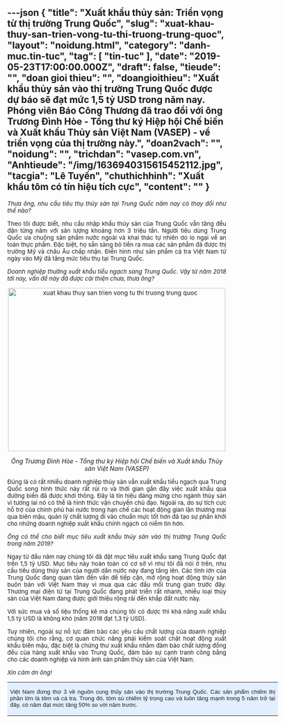 ---json
{
    "title": "Xuất khẩu thủy sản: Triển vọng từ thị trường Trung Quốc",
    "slug": "xuat-khau-thuy-san-trien-vong-tu-thi-truong-trung-quoc",
    "layout": "noidung.html",
    "category": "danh-muc.tin-tuc",
    "tag": [
        "tin-tuc"
    ],
    "date": "2019-05-23T17:00:00.000Z",
    "draft": false,
    "tieude": "",
    "doan gioi thieu": "",
    "doangioithieu": "Xuất khẩu thủy sản vào thị trường Trung Quốc được dự báo sẽ đạt mức 1,5 tỷ USD trong năm nay. Phóng viên Báo Công Thương đã trao đổi với ông Trương Đình Hòe - Tổng thư ký Hiệp hội Chế biến và Xuất khẩu Thủy sản Việt Nam (VASEP) - về triển vọng của thị trường này.",
    "doan2vach": "",
    "noidung": "",
    "trichdan": "vasep.com.vn",
    "Anhtieude": "/img/1636940315615452112.jpg",
    "tacgia": "Lê Tuyến",
    "chuthichhinh": "Xuất khẩu tôm có tín hiệu tích cực",
    "__content__": ""
}
---
<p style="text-align:justify"><em><span style="font-size:10pt">Thưa &ocirc;ng, nhu cầu ti&ecirc;u thụ thủy sản tại Trung Quốc năm nay c&oacute; thay đổi như thế n&agrave;o?</span></em></p>

<p style="text-align:justify"><span style="font-size:10pt">Theo t&ocirc;i được biết, nhu cầu nhập khẩu thủy sản của Trung Quốc vẫn tăng đều đặn từng năm với sản lượng khoảng hơn 3 triệu tấn. Người ti&ecirc;u d&ugrave;ng Trung Quốc ưa chuộng sản phẩm nước ngo&agrave;i v&agrave; khai th&aacute;c tự nhi&ecirc;n do lo ngại về an to&agrave;n thực phẩm. Đặc biệt, họ sẵn s&agrave;ng bỏ tiền ra mua c&aacute;c sản phẩm đ&atilde; được thị trường Mỹ v&agrave; ch&acirc;u &Acirc;u chấp nhận. Điển h&igrave;nh như sản phẩm c&aacute; tra Việt Nam từ ng&agrave;y v&agrave;o Mỹ đ&atilde; tăng mức ti&ecirc;u thụ tại Trung Quốc.</span></p>

<p style="text-align:justify"><em><span style="font-size:10pt">Doanh nghiệp thường xuất khẩu tiểu ngạch sang Trung Quốc. Vậy từ năm 2018 tới nay, vấn đề n&agrave;y đ&atilde; được cải thiện chưa, thưa &ocirc;ng?</span></em></p>

<p style="text-align:center"><img alt="xuat khau thuy san trien vong tu thi truong trung quoc" src="https://congthuong.vn/stores/news_dataimages/minhhang/052019/17/11/in_article/0225_Ong_TRuong_Dinh_Hoe_-_VASEP.jpg" style="height:375px; width:500px" /></p>

<p style="text-align:center"><em>&Ocirc;ng Trương Đ&igrave;nh H&ograve;e - Tổng thư k&yacute; Hiệp hội Chế biến v&agrave; Xuất khẩu Thủy sản Việt Nam (VASEP)</em></p>

<p style="text-align:justify"><span style="font-size:10pt">Đ&uacute;ng l&agrave; c&oacute; rất nhiều doanh nghiệp thủy sản vẫn xuất khẩu tiểu ngạch qua Trung Quốc song h&igrave;nh thức n&agrave;y rất rủi ro v&agrave; thời gian gần đ&acirc;y việc xuất khẩu qua đường biển đ&atilde; được khơi th&ocirc;ng. Đ&acirc;y l&agrave; t&iacute;n hiệu đ&aacute;ng mừng cho ng&agrave;nh thủy sản v&igrave; tương lai n&oacute; c&oacute; thể l&agrave; h&igrave;nh thức vận chuyển chủ đạo. Ngo&agrave;i ra, do sự t&iacute;ch cực hỗ trợ của ch&iacute;nh phủ hai nước trong hạn chế c&aacute;c hoạt động gian lận thương mại qua bi&ecirc;n mậu, quản l&yacute; chất lượng đi v&agrave;o chuẩn mực tốt hơn đ&atilde; tạo sự phấn khởi cho những doanh nghiệp xuất khẩu ch&iacute;nh ngạch c&oacute; niềm tin hơn.</span></p>

<p style="text-align:justify"><em><span style="font-size:10pt">&Ocirc;ng c&oacute; thể cho biết mục ti&ecirc;u xuất khẩu thủy sản v&agrave;o thị trường Trung Quốc trong năm 2019?</span></em></p>

<p style="text-align:justify"><span style="font-size:10pt">Ngay từ đầu năm nay ch&uacute;ng t&ocirc;i đ&atilde; đặt mục ti&ecirc;u xuất khẩu sang Trung Quốc đạt tr&ecirc;n 1,5 tỷ USD. Mục ti&ecirc;u n&agrave;y ho&agrave;n to&agrave;n c&oacute; cơ sở v&igrave; như t&ocirc;i đ&atilde; n&oacute;i ở tr&ecirc;n, nhu cầu ti&ecirc;u d&ugrave;ng thủy sản của người d&acirc;n nước n&agrave;y đang tăng l&ecirc;n. C&aacute;c tỉnh lớn của Trung Quốc đang quan t&acirc;m đến vấn đề tiếp cận, mở rộng hoạt động thủy sản bu&ocirc;n b&aacute;n với Việt Nam thay v&igrave; mua qua c&aacute;c đầu mối trung gian trước đ&acirc;y. Thương mại điện tử tại Trung Quốc đang ph&aacute;t triển rất nhanh, nhiều loại thủy sản của Việt Nam đang được giới thiệu rộng r&atilde;i đến khắp đất nước n&agrave;y.</span></p>

<p style="text-align:justify"><span style="font-size:10pt">Với sức mua v&agrave; số liệu thống k&ecirc; m&agrave; ch&uacute;ng t&ocirc;i c&oacute; được th&igrave; khả năng xuất khẩu 1,5 tỷ USD l&agrave; kh&ocirc;ng kh&oacute; (năm 2018 đạt 1,3 tỷ USD).</span></p>

<p style="text-align:justify"><span style="font-size:10pt">Tuy nhi&ecirc;n, ngo&agrave;i sự nỗ lực đảm bảo c&aacute;c y&ecirc;u cầu chất lượng của doanh nghiệp ch&uacute;ng t&ocirc;i cho rằng, cơ quan chức năng phải kiểm so&aacute;t chặt hoạt động xuất khẩu bi&ecirc;n mậu, đặc biệt l&agrave; chứng thư xuất khẩu nhằm đảm bảo chất lượng đồng đều của h&agrave;ng xuất khẩu v&agrave;o Trung Quốc, đảm bảo sự cạnh tranh c&ocirc;ng bằng cho c&aacute;c doanh nghiệp v&agrave; h&igrave;nh ảnh sản phẩm thủy sản của Việt Nam.</span></p>

<p style="text-align:justify"><em><span style="font-size:10pt">Xin cảm ơn &ocirc;ng!</span></em></p>

<div>
<table cellspacing="0" class="Table" style="-webkit-text-stroke-width:0px; background:#e2efff; border-collapse:collapse; border:undefined; color:#1b1b1b; font-family:Arial; font-size:13px; font-style:normal; font-variant-caps:normal; font-variant-ligatures:normal; font-weight:400; letter-spacing:normal; margin:0px auto !important; orphans:2; text-decoration-color:initial; text-decoration-style:initial; text-transform:none; white-space:normal; widows:2; width:623px; word-spacing:0px">
	<tbody>
		<tr>
			<td style="background-color:#e2efff">
			<p style="text-align:justify"><span style="font-size:10pt">Việt Nam đứng thứ 3 về nguồn cung thủy sản v&agrave;o thị trường Trung Quốc. C&aacute;c sản phẩm chiếm thị phần lớn l&agrave; t&ocirc;m v&agrave; c&aacute; tra. Trong đ&oacute;, t&ocirc;m s&uacute; chiếm tỷ trọng cao v&agrave; lu&ocirc;n tăng mạnh trong 5 năm trở lại đ&acirc;y, c&oacute; năm đạt mức tăng 50% so với năm trước.</span></p>
			</td>
		</tr>
	</tbody>
</table>
</div>
